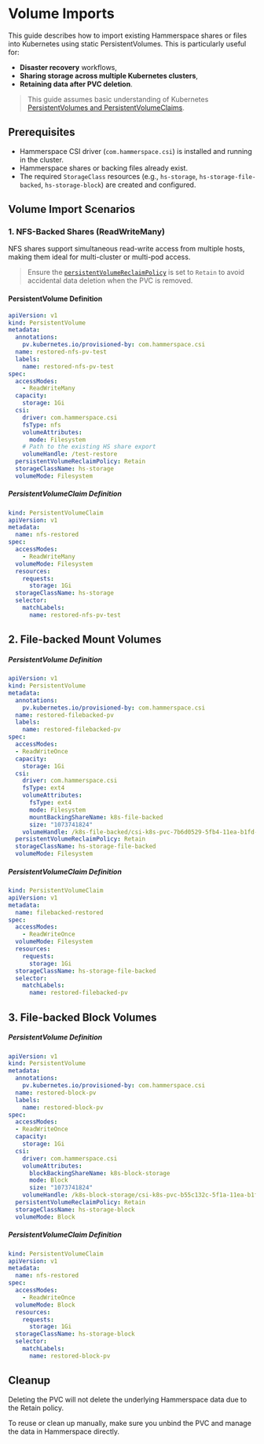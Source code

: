 # Volume Imports

This guide describes how to import existing Hammerspace shares or files into Kubernetes using static PersistentVolumes. This is particularly useful for:
- **Disaster recovery** workflows,
- **Sharing storage across multiple Kubernetes clusters**,
- **Retaining data after PVC deletion**.

> This guide assumes basic understanding of Kubernetes [PersistentVolumes and PersistentVolumeClaims](https://kubernetes.io/docs/concepts/storage/persistent-volumes/).

## Prerequisites

- Hammerspace CSI driver (`com.hammerspace.csi`) is installed and running in the cluster.
- Hammerspace shares or backing files already exist.
- The required `StorageClass` resources (e.g., `hs-storage`, `hs-storage-file-backed`, `hs-storage-block`) are created and configured.

## Volume Import Scenarios

### 1. NFS-Backed Shares (ReadWriteMany)

NFS shares support simultaneous read-write access from multiple hosts, making them ideal for multi-cluster or multi-pod access.

> Ensure the [`persistentVolumeReclaimPolicy`](https://kubernetes.io/docs/tasks/administer-cluster/change-pv-reclaim-policy/) is set to `Retain` to avoid accidental data deletion when the PVC is removed.

#### PersistentVolume Definition

```yaml
apiVersion: v1
kind: PersistentVolume
metadata:
  annotations:
    pv.kubernetes.io/provisioned-by: com.hammerspace.csi
  name: restored-nfs-pv-test
  labels:
    name: restored-nfs-pv-test
spec:
  accessModes:
    - ReadWriteMany
  capacity:
    storage: 1Gi
  csi:
    driver: com.hammerspace.csi
    fsType: nfs
    volumeAttributes:
      mode: Filesystem
    # Path to the existing HS share export
    volumeHandle: /test-restore
  persistentVolumeReclaimPolicy: Retain
  storageClassName: hs-storage
  volumeMode: Filesystem
```
##### PersistentVolumeClaim Definition

```yaml
kind: PersistentVolumeClaim
apiVersion: v1
metadata:
  name: nfs-restored
spec:
  accessModes:
    - ReadWriteMany
  volumeMode: Filesystem
  resources:
    requests:
      storage: 1Gi
  storageClassName: hs-storage
  selector:
    matchLabels:
      name: restored-nfs-pv-test

```

## 2. File-backed Mount Volumes

##### PersistentVolume Definition

```yaml
apiVersion: v1
kind: PersistentVolume
metadata:
  annotations:
    pv.kubernetes.io/provisioned-by: com.hammerspace.csi
  name: restored-filebacked-pv
  labels:
    name: restored-filebacked-pv
spec:
  accessModes:
  - ReadWriteOnce
  capacity:
    storage: 1Gi
  csi:
    driver: com.hammerspace.csi
    fsType: ext4
    volumeAttributes:
      fsType: ext4
      mode: Filesystem
      mountBackingShareName: k8s-file-backed
      size: "1073741824"
    volumeHandle: /k8s-file-backed/csi-k8s-pvc-7b6d0529-5fb4-11ea-b1fd-42010a800016
  persistentVolumeReclaimPolicy: Retain
  storageClassName: hs-storage-file-backed
  volumeMode: Filesystem
```
##### PersistentVolumeClaim Definition
```yaml
kind: PersistentVolumeClaim
apiVersion: v1
metadata:
  name: filebacked-restored
spec:
  accessModes:
    - ReadWriteOnce
  volumeMode: Filesystem
  resources:
    requests:
      storage: 1Gi
  storageClassName: hs-storage-file-backed
  selector:
    matchLabels:
      name: restored-filebacked-pv
```

## 3. File-backed Block Volumes
##### PersistentVolume Definition
```yaml
apiVersion: v1
kind: PersistentVolume
metadata:
  annotations:
    pv.kubernetes.io/provisioned-by: com.hammerspace.csi
  name: restored-block-pv
  labels:
    name: restored-block-pv
spec:
  accessModes:
  - ReadWriteOnce
  capacity:
    storage: 1Gi
  csi:
    driver: com.hammerspace.csi
    volumeAttributes:
      blockBackingShareName: k8s-block-storage
      mode: Block
      size: "1073741824"
    volumeHandle: /k8s-block-storage/csi-k8s-pvc-b55c132c-5f1a-11ea-b1fd-42010a800016 # /path_name_in_storageclass/file_name
  persistentVolumeReclaimPolicy: Retain
  storageClassName: hs-storage-block
  volumeMode: Block
```
##### PersistentVolumeClaim Definition
```yaml
kind: PersistentVolumeClaim
apiVersion: v1
metadata:
  name: nfs-restored
spec:
  accessModes:
    - ReadWriteOnce
  volumeMode: Block
  resources:
    requests:
      storage: 1Gi
  storageClassName: hs-storage-block
  selector:
    matchLabels:
      name: restored-block-pv
```

## Cleanup
Deleting the PVC will not delete the underlying Hammerspace data due to the Retain policy.

To reuse or clean up manually, make sure you unbind the PVC and manage the data in Hammerspace directly.